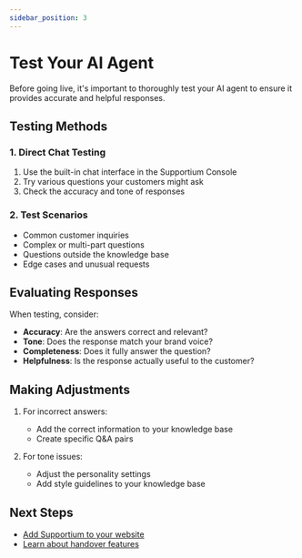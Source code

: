 ```yaml
---
sidebar_position: 3
---
```


# Test Your AI Agent

Before going live, it's important to thoroughly test your AI agent to ensure it provides accurate and helpful responses.

## Testing Methods

### 1. Direct Chat Testing
1. Use the built-in chat interface in the Supportium Console
2. Try various questions your customers might ask
3. Check the accuracy and tone of responses

### 2. Test Scenarios
- Common customer inquiries
- Complex or multi-part questions
- Questions outside the knowledge base
- Edge cases and unusual requests

## Evaluating Responses

When testing, consider:

- **Accuracy**: Are the answers correct and relevant?
- **Tone**: Does the response match your brand voice?
- **Completeness**: Does it fully answer the question?
- **Helpfulness**: Is the response actually useful to the customer?

## Making Adjustments

1. For incorrect answers:
   - Add the correct information to your knowledge base
   - Create specific Q&A pairs
   
2. For tone issues:
   - Adjust the personality settings
   - Add style guidelines to your knowledge base

## Next Steps

- [Add Supportium to your website](./add-to-website)
- [Learn about handover features](../features/handover)
